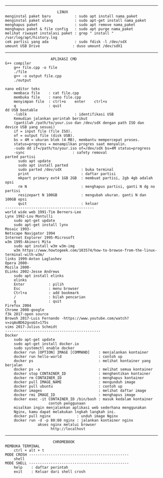 
------------------------------------------------------------
                            LINUX
    menginstal paket baru           : sudo apt install nama_paket
    menginstal paket ulang          : sudo apt-get install nama_paket
    menghapus paket                 : sudo apt remove nama_paket
    menghapus paket & file config   : sudo apt purge nama_paket
    melihat riwayat instalasi paket : grep " install " /var/log/apt/history.log
    cek partisi yang ada            : sudo fdisk -l /dev/sdX
    umount USB Drive               : duso umount /dev/sdX1
------------------------------------------------------------
                         APLIKASI CMD
    G++ compiler
        g++ file.cpp -o file
        ./file
        g++ -o output file.cpp
        ./output
    
    nano editor teks
        membaca file    : cat file.cpp
        membuka file    : nano file.cpp
        menyimpan file  : ctrl+o    enter    ctrl+x
        q               : quit
    dd USB bootable
        -lsblk                      : identifikasi USB
        Kemudian jalankan perintah berikut 
        (gantilah /path/to/your.iso dan /dev/sdX dengan path ISO dan device USB yang sesuai)
        if = input file (file ISO).
        of = output file (disk USB).
        bs = 4M = ukuran blok (4 MB), membantu mempercepat proses.
        status=progress = menampilkan progres saat menyalin.
        -sudo dd if=/path/to/your.iso of=/dev/sdX bs=4M status=progress 
        -sync                      : safety removal
    parted partisi
          sudo apt update
          sudo apt install parted
          sudo parted /dev/sdX         : buka terminal
          print                        : daftar partisi
          mkpart primary ext4 1GB 2GB  : membuat partisi, 2gb 4gb adalah opsi
          rm N                         : menghapus partisi, ganti N dg no partisi
          resizepart N 100GB           : mengubah ukuran. ganti N dan 100GB opsi
          quit                         : keluar
    ----------------------------------------- 
    world wide web 1991-Tim Berners-Lee
    Lynx 1992-Lou Montulli
        sudo apt-get update
        sudo apt-get install lynx
    Mosaic 1993-
    Netscape Navigator 1994
    Internet Explorer 1995-Microsoft
    w3m 1995-Akinori Mita
        sudo apt install w3m w3m-img
        w3m https://www.howtogeek.com/103574/how-to-browse-from-the-linux-terminal-with-w3m/
    links 1999-Anton Laglashev
    Opera 2000-
    Mozila 2000-
    ELinks 2002-Jesse Andrews
        sudo apt install elinks
        elinks
        Enter           : pilih
        Esc             : menu browser
        Ctrl+a          : add bookmark
        /               : bilah pencarian
        q               : quit
    Firefox 2004
    Chrome 2008-google
    f3k 2017-open source
    Browsh 2017-Luis Fernando -https://www.youtube.com/watch?v=zqAoBD62gvo&t=175s
    vims 2017-Julius Schmidt
    --------------------------------------------
    Docker
        sudo apt-get update
        sudo apt-get install docker.io
        sudo systemctl enable docker
        docker run [OPTION] IMAGE [COMMAND]    : menjalankan kontainer
        docker run hello-world                 : contoh up
        docker ps                              : melihat kontainer yang berjalan
        docker ps -a                           : melihat semua kontainer
        docker stop CONTAINER_ID               : menghentikan kontainer
        docker rm CONTAINER_ID                 : menghapus kontainer
        docker pull IMAGE_NAME                 : mengunduh image
        docker pull ubuntu                     : contoh up
        docker images                          : melihat daftar image
        docker rmi IMAGE_ID                    : menghapus image
        docker exec -it CONTAINER_ID /bin/bash : masuk kedalam kontainer
                        contoh penggunaan
        misalkan ingin menjalankan aplikasi web sederhana menggunakan
        Nginx, kamu dapat melakukan lngkah langkah ini.
        docker pull nginx            : unduh image Nginx
        docker run -d -p 80:80 nginx : jalankan kontainer nginx
                   akses nginx melalui browser
                         http://localhost
------------------------------------------------------------                        
                          CHROMEBOOK
    MEMBUKA TERMINAL
        ctrl + alt + t
    MODE CROSH ----------------------------------------------
        shell
    MODE SHELL ----------------------------------------------
        help    : daftar perintah
        exit    : Keluar dari shell crosh
